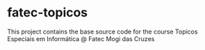 # fatec-topicos
This project contains the base source code for the course Topicos Especiais em Informática @ Fatec Mogi das Cruzes
